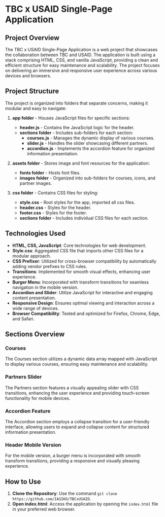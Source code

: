 # TBC x USAID Single-Page Application

## Project Overview

The TBC x USAID Single-Page Application is a web project that showcases the collaboration between TBC and USAID. The application is built using a stack comprising HTML, CSS, and vanilla JavaScript, providing a clean and efficient structure for easy maintenance and scalability. The project focuses on delivering an immersive and responsive user experience across various devices and browsers.

## Project Structure

The project is organized into folders that separate concerns, making it modular and easy to navigate:

1. **app folder** - Houses JavaScript files for specific sections:

   - **header.js** - Contains the JavaScript logic for the header.
   - **sections folder** - Includes sub-folders for each section:
     - **courses.js** - Manages the dynamic display of various courses.
     - **slider.js** - Handles the slider showcasing different partners.
     - **accordion.js** - Implements the accordion feature for organized information presentation.

2. **assets folder** - Stores image and font resources for the application:

   - **fonts folder** - Hosts font files.
   - **images folder** - Organized into sub-folders for courses, icons, and partner images.

3. **css folder** - Contains CSS files for styling:
   - **style.css** - Root styles for the app, imported all css files.
   - **header.css** - Styles for the header.
   - **footer.css** - Styles for the footer.
   - **sections folder** - Includes individual CSS files for each section.

## Technologies Used

- **HTML, CSS, JavaScript**: Core technologies for web development.
- **Style.css**: Aggregated CSS file that imports other CSS files for a modular approach.
- **CSS Prefixer**: Utilized for cross-browser compatibility by automatically adding vendor prefixes to CSS rules.
- **Transitions**: Implemented for smooth visual effects, enhancing user experience.
- **Burger Menu**: Incorporated with transform transitions for seamless navigation in the mobile version.
- **Accordion and Slider**: Utilize JavaScript for interactive and engaging content presentation.
- **Responsive Design**: Ensures optimal viewing and interaction across a wide range of devices.
- **Browser Compatibility**: Tested and optimized for Firefox, Chrome, Edge, and Safari.

## Sections Overview

### Courses

The Courses section utilizes a dynamic data array mapped with JavaScript to display various courses, ensuring easy maintenance and scalability.

### Partners Slider

The Partners section features a visually appealing slider with CSS transitions, enhancing the user experience and providing touch-screen functionality for mobile devices.

### Accordion Feature

The Accordion section employs a collapse transition for a user-friendly interface, allowing users to expand and collapse content for structured information presentation.

### Header Mobile Version

For the mobile version, a burger menu is incorporated with smooth transform transitions, providing a responsive and visually pleasing experience.

## How to Use

1. **Clone the Repository**: Use the command `git clone https://github.com/IASIKO/TBCxUSAID`.
2. **Open index.html**: Access the application by opening the `index.html` file in your preferred web browser.
